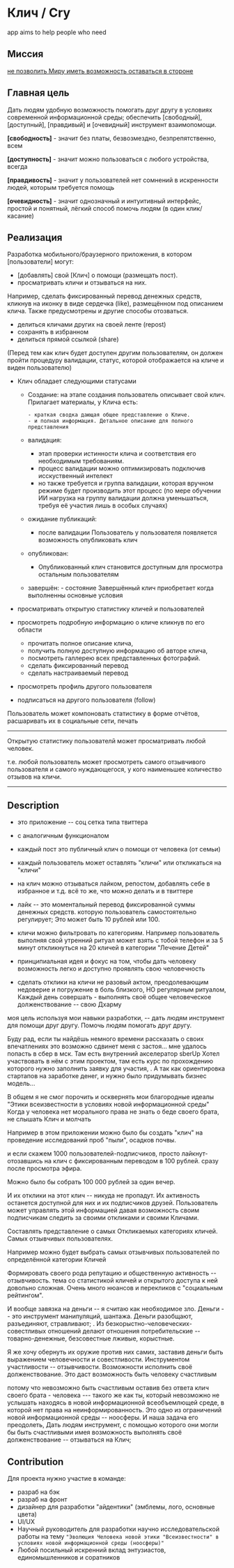 # Клич / Cry

app aims to help people who need

## Миссия

[не позволить Миру иметь возможность оставаться в стороне][1]

## Главная цель

Дать людям удобную возможность помогать друг другу в условиях современной
информационной среды; обеспечить [свободный], [доступный], 
[правдивый] и [очевидный] инструмент взаимопомощи.

**[свободность]** - значит без платы, безвозмездно, безпрепятственно, 
всем

**[доступность]** - значит можно пользоваться с любого устройства, всегда

**[правдивость]** - значит у пользователей нет сомнений в искренности людей, которым требуется
помощь

**[очевидность]** - значит однозначный и интуитивный интерфейс, простой и
понятный, лёгкий способ помочь людям (в один клик/касание)

## Реализация

Разработка мобильного/браузерного приложения, в котором [пользователи]
могут:

* [добавлять] свой [Клич] о помощи (размещать пост).
* просматривать кличи и отзываться на них.

Например, сделать фиксированный перевод денежных средств, кликнув на иконку в виде сердечка (like), размещённом под
описанием клича. Также предусмотрены и другие способы отозваться.

* делиться кличами других на своей ленте (repost)
* сохранять в избранном
* делиться прямой ссылкой (share)

(Перед тем как клич будет доступен другим пользователям, он должен пройти процедуру валидации, 
статус, которой отображается на кличе и виден пользователю)

* Клич обладает следующими статусами
  + Создание:
    на этапе создания пользователь описывает свой клич. Прилагает материалы,
    у Клича есть:

        - краткая сводка дающая общее представление о Кличе.
        - и полная информация. Детальное описание для полного представления
  + валидация:
      - этап проверки истинности клича и соответствия его необходимым требованиям.
      - процесс валидации можно оптимизировать подключив исскуственный интелект
      - но также требуется и группа валидации, которая вручном режиме будет производить этот процесс
      (по мере обучении ИИ нагрузка на группу валидации должна уменьшаться, требуя её участия лишь в особых случаях)

  + ожидание публикаций:
      - после валидации Пользователь у пользователя появляется возможность опубликовать клич
  + опубликован:
      - Опубликованный клич становится доступным для просмотра остальным пользователям
  + завершён:
        - состояние Завершённый клич приобретает когда выполненны основные условия

* просматривать открытую статистику кличей и пользователей
* просмотреть подробную информацию о кличе кликнув по его области
  + прочитать полное описание клича, 
  + получить полную доступную информацию об авторе клича, 
  + посмотреть галлерею всех представленных фотографий.
  + сделать фиксированный перевод
  + сделать настраиваемый перевод
* просмотреть профиль другого пользователя
* подписаться на другого пользователя (follow)

Пользователь может компоновать статистику в форме отчётов, расшаривать
их в социальные сети, печать

---

Открытую статистику пользователй может просматривать любой человек.

т.е. любой пользователь может просмотреть самого отзывчивого
пользователя и самого нуждающегося, у кого наименьшее количество отзывов
на кличи.

---

## Description

* это приложение -- соц сетка типа твиттера
* с аналогичным функционалом
* каждый пост это публичный клич о помощи от человека (от семьи)
* каждый пользователь может оставлять "кличи" или откликаться на "кличи"
* на клич можно отзываться лайком, репостом, добавлять себе в избранное и т.д. всё то же, что можно делать и в твиттере
* лайк -- это моментальный перевод фиксированной суммы денежных средств. которую пользователь самостоятельно регулирует; Это может быть 10 рублей или 100.
* кличи можно фильтровать по категориям. Например пользователь выполняя свой утренний ритуал может взять с тобой телефон и за 5 минут откликнуться на 20 кличей в категории "Лечение Детей"

* принципиальная идея и фокус на том, чтобы дать человеку возможность легко и доступно проявлять свою человечность

* сделать отклики на кличи не разовый актом, преодолевающим недоверие и погружение в боль близкого, НО регулярным ритуалом, Каждый день совершать - выполнять своё общее человеческое долженствование -- свою Дхарму

моя цель используя мои навыки разработки, -- дать людям инструмент для помощи друг другу. Помочь людям помогать друг другу.

Буду рад, если ты найдёшь немного времени рассказать о своих впечатлениях это возможно сдвинет меня с застоя...
мне удалось попасть в сбер в мск. Там есть внутренний акселератор sberUp Хотел участвовать в нём с этим проектом, там есть курс по прохождению которого нужно заполнить заявку для участия, . А так как ориентировка стартапов на заработке денег, и нужно было придумывать бизнес модель...

В общем я не смог порочить и осквернять мои благородные идеалы "Этики всеизвестности в условиях новой информационной среды" Когда у человека нет морального права не знать о беде своего брата, не слышать Клич и молчать

Например в этом приложении можно было бы создать "клич" на проведение исследований проб "пыли", осадков почвы.

и если скажем 1000 пользователей-подписчиков, просто лайкнут-отозавшись на клич с фиксированным переводом в 100 рублей. сразу после просмотра эфира.

Можно было бы собрать 100 000 рублей за один вечер.

И их отклики на этот клич -- никуда не пропадут. Их активность останется доступной для них и их подписчиков друзей. Пользователь может управлять этой информацией давая возможность своим подписчикам следить за своими откликами и своими Кличами.

Составлять представление о самых Откликаемых категориях кличей. Самых отзывчивых пользователях.

Например можно будет выбрать самых отзывчивых пользователей по определённой категории Кличей

Формировать своего рода репутацию и общественную активность -- отзывчивость.
тема со статистикой кличей и открытого доступа к ней довольно сложная. Очень много нюансов и перекликов с "социальным рейтингом".

И вообще завязка на деньги -- я считаю как необходимое зло. Деньги -- это инструмент манипуляций, шантажа. Деньги разобщают, разъединяют, стравливают; . Из безкорыстно-человеческих-совестливых отношений делают отношения потребительские -- товарно-денежные, безсовестные лживые, корыстные.

Я же хочу обернуть их оружие против них самих, заставив деньги быть выражением человечности и совестливости. Инструментом участливости -- отзывчивости. Возможности исполнить своё долженствование. Это даст возможность быть человеку счастливым

потому что невозможно быть счастливым оставив без ответа клич своего брата - человека --- такого же как ты, который невозможно не услышать находясь в новой информационной всеобъемлющей среде, в которой нет права на неинформированность. Это одно из ограничений новой информационной среды -- ноосферы. И наша задача его преодолеть, Дать людям инструмент, с помощью которого они могли бы быть счастливыми имея возможность выполнять своё долженствование -- отзываться на Клич; 

## Contribution

Для проекта нужно участие в команде:
  + разраб на бэк
  + разраб на фронт
  + дизайнер для разработки "айдентики" (эмблемы, лого, основные цвета)
  + UI/UX
  + Научный руководитель для разработки научно исследовательской работы на тему `"Эволюция Человека новой этики "Всеизвестности" в условиях новой информационной среды (ноосферы)"`
  + Любой посильный искренний вклад энтузиастов, единомышленников и соратников

[1]: ./documentation/motivation.md
